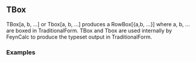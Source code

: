 ##  TBox 

TBox[a, b, ...] or Tbox[a, b, ...] produces a RowBox[{a,b, ...}] where a, b, ... are boxed in TraditionalForm. TBox and Tbox are used internally by FeynCalc to produce the typeset output in TraditionalForm.

###  Examples 